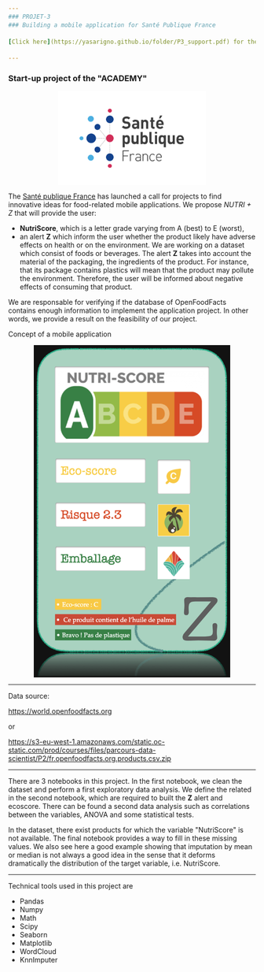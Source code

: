 ```yaml
---
### PROJET-3 
### Building a mobile application for Santé Publique France

[Click here](https://yasarigno.github.io/folder/P3_support.pdf) for the presentation file of the project. 

---
```

### Start-up project of the "ACADEMY"
<p align="center">
<img align="center" src="support\santepublique.png" style="width: 300px" />
</p>

The [Santé publique France](https://www.santepubliquefrance.fr) has launched a call for projects to find innovative ideas for food-related mobile applications. We propose _*NUTRI + Z*_ that will provide the user:
  - **NutriScore**, which is a letter grade varying from A (best) to E (worst),
  - an alert **Z** which inform the user whether the product likely have adverse effects on health or on the environment. We are working on a dataset which consist of foods or beverages. The alert **Z** takes into account the material of the packaging, the ingredients of the product. For instance, that its package contains plastics will mean that the product may pollute the environment. Therefore, the user will be informed about negative effects of consuming that product.

We are responsable for verifying if the database of OpenFoodFacts contains enough information to implement the application project. In other words, we provide a result on the feasibility of our project.

Concept of a mobile application 

<p align="center">
<img align="center" src="support\mobile_application_concept.png" style="width: 400px" />
</p>

---
Data source:

https://world.openfoodfacts.org

or

https://s3-eu-west-1.amazonaws.com/static.oc-static.com/prod/courses/files/parcours-data-scientist/P2/fr.openfoodfacts.org.products.csv.zip

---

There are 3 notebooks in this project. In the first notebook, we clean the dataset and perform a first exploratory data analysis. We define the related in the second notebook, which are required to built the **Z** alert and ecoscore. There can be found a second data analysis such as correlations between the variables, ANOVA and some statistical tests. 

In the dataset, there exist products for which the variable "NutriScore" is not available. The final notebook provides a way to fill in these missing values. We also see here a good example showing that imputation by mean or median is not always a good idea in the sense that it deforms dramatically the distribution of the target variable, i.e. NutriScore.

---
Technical tools used in this project are
  - Pandas
  - Numpy
  - Math
  - Scipy
  - Seaborn
  - Matplotlib
  - WordCloud
  - KnnImputer
